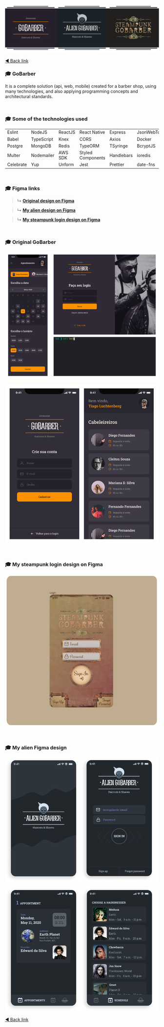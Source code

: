 <p align="center">
  <a href="https://github.com/imtherouser/bootcamp/GoStack11/GoBarber#🚀">
    <img src="screenshots/GoBarber-banner.png">
  </a>
</p>

[◄ Back link](https://github.com/imtherouser/Studies/study-codes/Rocketseat#🚀)

### 🎓 GoBarber

It is a complete solution (api, web, mobile) created for a barber shop, using many technologies, and also applying programming concepts and architectural standards.

<br />

### 🎓 Some of the technologies used

<table>
<tbody>
  <tr>
    <td>Eslint</td>
    <td>NodeJS</td>
    <td>ReactJS</td>
    <td>React Native</td>
    <td>Express</td>
    <td>JsonWebToken</td>
  </tr>
  <tr>
    <td>Babel</td>
    <td>TypeScript</td>
    <td>Knex</td>
    <td>CORS</td>
    <td>Axios</td>
    <td>Docker</td>
  </tr>
  <tr>
    <td>Postgre</td>
    <td>MongoDB</td>
    <td>Redis</td>
    <td>TypeORM</td>
    <td>TSyringe</td>
    <td>BcryptJS</td>
  </tr>
  <tr>
    <td>Multer</td>
    <td>Nodemailer</td>
    <td>AWS SDK</td>
    <td>Styled Components</td>
    <td>Handlebars</td>
    <td>ioredis</td>
  </tr>
  <tr>
    <td>Celebrate</td>
    <td>Yup</td>
    <td>Unform</td>
    <td>Jest</td>
    <td>Prettier</td>
    <td>date-fns</td>
  </tr>
</tbody>
</table>

<br />

### 🎓 Figma links

> ↳ **[Original design on Figma](https://www.figma.com/file/BXCihtXXh9p37lGsENV614/GoBarber?node-id=34%3A1181)**

> ↳ **[My alien design on Figma](https://www.figma.com/file/reEYELjIUyYEsigChzLPJw/Alien-GoBarber?node-id=0%3A1)**

> ↳ **[My steampunk login design on Figma](https://www.figma.com/file/9pNIvGgEHsJMYWHZ5f4pv3/Steampunk-GoBarber?node-id=0%3A1)**

<br />

### 🎓 Original GoBarber

<p align="center">
  <a href="https://github.com/imtherouser/bootcamp/GoStack11/GoBarber#🚀">
    <img src="screenshots/GoBarber-Screenshot-01.gif">
  </a>
</p>

<p align="center">
  <a href="https://github.com/imtherouser/bootcamp/GoStack11/GoBarber#🚀">
    <img src="screenshots/GoBarber-Screenshot-02.png">
  </a>
</p>

<br />

### 🎓 My steampunk login design on Figma

<p align="center">
  <a href="https://github.com/imtherouser/bootcamp/GoStack11/GoBarber#🚀">
    <img src="screenshots/SteampunkGoBarber-screen-01.png">
  </a>
</p>

<br />

### 🎓 My alien Figma design

<p align="center">
  <a href="https://github.com/imtherouser/bootcamp/GoStack11/GoBarber#🚀">
    <img src="screenshots/AlienGoBarber-Screen-01.png">
  </a>
</p>

<p align="center">
  <a href="https://github.com/imtherouser/bootcamp/GoStack11/GoBarber#🚀">
    <img src="screenshots/AlienGoBarber-Screen-02.png">
  </a>
</p>

[◄ Back link](https://github.com/imtherouser/Studies/study-codes/Rocketseat#🚀)
